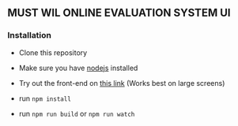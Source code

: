 ## MUST WIL ONLINE EVALUATION SYSTEM UI

### Installation 
- Clone this repository
- Make sure you have [nodejs](https://nodejs.org/en/) installed
- Try out the front-end on [this link](http://must-wil-dashboard-ui.vercel.app/) (Works best on large screens)

- run ``` npm install ```
- run ``` npm run build ``` or ``` npm run watch ```
